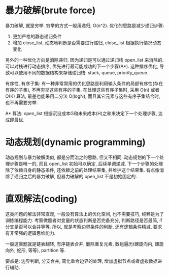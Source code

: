 # 暴力破解(brute force)

暴力破解, 就是穷举. 穷举的方式一般用递归, O(n^2). 优化的思路是减少递归步骤:

1. 更加严格的静态递归条件
2. 增加 close_list, 动态地判断是否需要进行递归, close_list 根据执行情况动态变化

另外的一种优化方向是消除递归. 因为递归是可以通过递归栈 open_list 来消除的. 可以对栈进行动态排序, 优先进行最可能成功的下一个步骤(A*). 这种排序优化, 导致可以使用不同的数据结构来存储递归栈: stack, queue, priority_queue.

有序性, 有序子集: 有一种非常常用的优化思路是利用输入条件的局部有序性(存在有序的子集), 不再穷举这些有序的子集. 在处理这些有序子集时, 采用 O(n) 或者 O(K) 算法, 最差也能采用二分法 O(logN), 而且其它元素与这些有序子集结合时, 也不再需要穷举.

A* 算法: open_list 根据沉没成本G和未来成本(H)之和来决定下一个处理步骤, 达成即最优.

# 动态规划(dynamic programming)

动态规划与暴力破解类似, 都是分而治之的思路, 但又不相同. 动态规划的下一个处理步骤是唯一的, 而且 open_list 初始可以确定, 后续单调递减. 下一个步骤的处理除了依赖自身的静态条件, 还依赖之前的处理结果集, 并维护这个结果集. 有点像消除了递归之后的暴力破解, 但暴力破解的 open_list 不是初始固定的.

# 直观解法(coding)

这类问题的解法非常直观, 一般没有算法上的优化空间, 也不需要技巧, 纯粹是为了训练编程能力. 考察做题者对变量的状态判断是否完备充分, 判断路径是否最简, if 分支是否可以合并等等. 所以, 就是考察边界条件的判断, 还有逻辑条件精减, 要求有非常强的逻辑思维能力.

一般这类题就是链表翻转, 有序链表合并, 删除重复元素, 数组遍历(螺旋向内, 螺旋向外, 蛇形, 等等), partition 等.

要点是: 边界判断, 分支合并, 简化重合边界的处理, 增加虚拟节点或者虚拟数据进行辅助.
